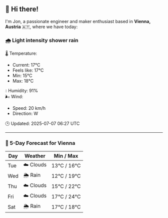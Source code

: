 ## 👋 Hi there!

I'm Jon, a passionate engineer and maker enthusiast based in **Vienna, Austria** 🇦🇹, where we have today:

### 🌧️ Light intensity shower rain 

🌡️ Temperature: 
* Current: 17°C
* Feels like: 17°C
* Min: 15°C 
* Max: 18°C  

💧 Humidity: 91%  
🌬️ Wind: 
* Speed: 20 km/h 
* Direction: W  

🕒 Updated: 2025-07-07 06:27 UTC

---

### 📅 5-Day Forecast for Vienna

| Day | Weather | Min / Max |
|-----|---------|------------|
| Tue | ☁️ Clouds | 13°C / 16°C |
| Wed | 🌦️ Rain | 12°C / 19°C |
| Thu | ☁️ Clouds | 15°C / 22°C |
| Fri | ☁️ Clouds | 17°C / 24°C |
| Sat | 🌦️ Rain | 17°C / 18°C |
